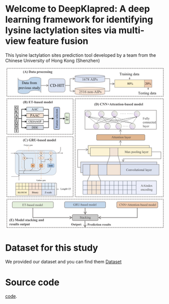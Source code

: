 # Welcome to DeepKlapred: A deep learning framework for identifying lysine lactylation sites via multi-view feature fusion


This lysine lactylation sites prediction tool developed by a team from the Chinese University of Hong Kong (Shenzhen)

![The workflow of this study](https://github.com/GGCL7/AIP_MDL/blob/main/workflow.jpg)


# Dataset for this study
We provided our dataset and you can find them [Dataset]([https://github.com/GGCL7/AIP_MDL/tree/main/Dataset](https://github.com/GGCL7/DeepKlapred/tree/main/Data))

# Source code
[code]([https://github.com/GGCL7/AIP_MDL/tree/main/Model](https://github.com/GGCL7/DeepKlapred/tree/main/code)).

